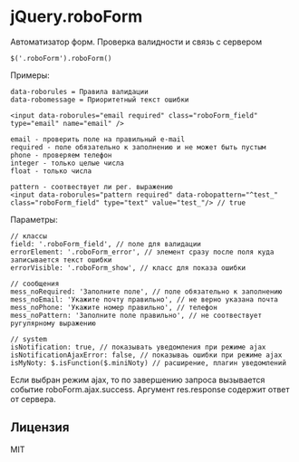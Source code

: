 jQuery.roboForm
============

Автоматизатор форм. Проверка валидности и связь с сервером

	$('.roboForm').roboForm()
	
Примеры:

	data-roborules = Правила валидации
	data-robomessage = Приоритетный текст ошибки

	<input data-roborules="email required" class="roboForm_field" type="email" name="email" />
	
	email - проверить поле на правильный e-mail
	required - поле обязательно к заполнению и не может быть пустым
	phone - проверяем телефон
	integer - только целые числа
	float - только числа
	
	pattern - соотвествует ли рег. выражению
	<input data-roborules="pattern required" data-robopattern="^test_" class="roboForm_field" type="text" value="test_"/> // true

Параметры:

	// классы
	field: '.roboForm_field', // поле для валидации
	errorElement: '.roboForm_error', // элемент сразу после поля куда записывается текст ошибки
	errorVisible: '.roboForm_show', // класс для показа ошибки

	// сообщения
	mess_noRequired: 'Заполните поле', // поле обязательно к заполнению
	mess_noEmail: 'Укажите почту правильно', // не верно указана почта
	mess_noPhone: 'Укажите номер правильно', // телефон
	mess_noPattern: 'Заполните поле правильно', // не соотвествует ругулярному выражению

	// system
	isNotification: true, // показывать уведомления при режиме ajax
	isNotificationAjaxError: false, // показываь ошибки при режиме ajax
	isMyNoty: $.isFunction($.miniNoty) // расширение, плагин уведомлений

Если выбран режим ajax, то по завершению запроса вызывается событие roboForm.ajax.success. Аргумент res.response содержит ответ от сервера.


Лицензия
--------------
MIT